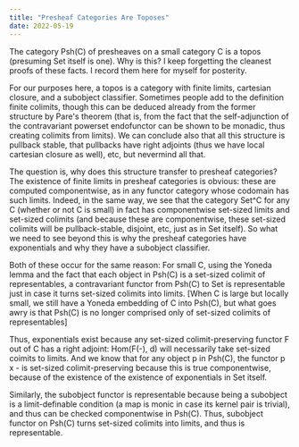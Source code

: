 ```yaml
---
title: "Presheaf Categories Are Toposes"
date: 2022-05-19
---
```

The category Psh(C) of presheaves on a small category C is a topos (presuming Set itself is one). Why is this? I keep forgetting the cleanest proofs of these facts. I record them here for myself for posterity.

For our purposes here, a topos is a category with finite limits, cartesian closure, and a subobject classifier. Sometimes people add to the definition finite colimits, though this can be deduced already from the former structure by Pare's theorem (that is, from the fact that the self-adjunction of the contravariant powerset endofunctor can be shown to be monadic, thus creating colimits from limits). We can conclude also that all this structure is pullback stable, that pullbacks have right adjoints (thus we have local cartesian closure as well), etc, but nevermind all that.

The question is, why does this structure transfer to presheaf categories? The existence of finite limits in presheaf categories is obvious: these are computed componentwise, as in any functor category whose codomain has such limits. Indeed, in the same way, we see that the category Set^C for any C (whether or not C is small) in fact has componentwise set-sized limits and set-sized colimits (and because these are componentwise, these set-sized colimits will be pullback-stable, disjoint, etc, just as in Set itself). So what we need to see beyond this is why the presheaf categories have exponentials and why they have a subobject classifier.

Both of these occur for the same reason: For small C, using the Yoneda lemma and the fact that each object in Psh(C) is a set-sized colimit of representables, a contravariant functor from Psh(C) to Set is representable just in case it turns set-sized colimits into limits. \[When C is large but locally small, we still have a Yoneda embedding of C into Psh(C), but what goes awry is that Psh(C) is no longer comprised only of set-sized colimits of representables\]

Thus, exponentials exist because any set-sized colimit-preserving functor F out of C has a right adjoint: Hom(F(-), d) will necessarily take set-sized coimits to limits. And we know that for any object p in Psh(C), the functor p x - is set-sized colimit-preserving because this is true componentwise, because of the existence of the existence of exponentials in Set itself.

Similarly, the subobject functor is representable because being a subobject is a limit-definable condition (a map is monic in case its kernel pair is trivial), and thus can be checked componentwise in Psh(C). Thus, subobject functor on Psh(C) turns set-sized colimits into limits, and thus is representable.